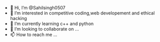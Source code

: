 - 👋 Hi, I’m @Sahilsingh0507
- 👀 I’m interested in competitive coding,web developement and ethical hacking
- 🌱 I’m currently learning c++ and python
- 💞️ I’m looking to collaborate on ...
- 📫 How to reach me ...

<!---
Sahilsingh0507/Sahilsingh0507 is a ✨ special ✨ repository because its `README.md` (this file) appears on your GitHub profile.
You can click the Preview link to take a look at your changes.
--->

